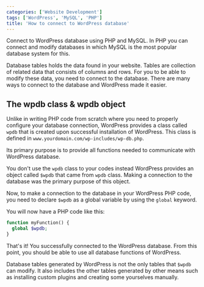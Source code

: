 ```yaml
---
categories: ['Website Development']
tags: ['WordPress', 'MySQL', 'PHP']
title: 'How to connect to WordPress database'
---
```

Connect to WordPress database using PHP and MySQL. In PHP you can connect and modify databases in which MySQL is the most popular database system for this.

Database tables holds the data found in your website. Tables are collection of related data that consists of columns and rows. For you to be able to modify these data, you need to connect to the database. There are many ways to connect to the database and WordPress made it easier.

## The wpdb class & wpdb object

Unlike in writing PHP code from scratch where you need to properly configure your database connection, WordPress provides a class called `wpdb` that is created upon successful installation of WordPress. This class is defined in `www.yourdomain.com/wp-includes/wp-db.php`.

Its primary purpose is to provide all functions needed to communicate with WordPress database.

You don't use the `wpdb` class to your codes instead WordPress provides an object called `$wpdb` that came from `wpdb` class. Making a connection to the database was the primary purpose of this object.

Now, to make a connection to the database in your WordPress PHP code, you need to declare `$wpdb` as a global variable by using the `global` keyword.

You will now have a PHP code like this:

```php
function myFunction() {     
  global $wpdb; 
} 
```

That's it! You successfully connected to the WordPress database. From this point, you should be able to use all database functions of WordPress.

Database tables generated by WordPress is not the only tables that `$wpdb` can modify. It also includes the other tables generated by other means such as installing custom plugins and creating some yourselves manually.
